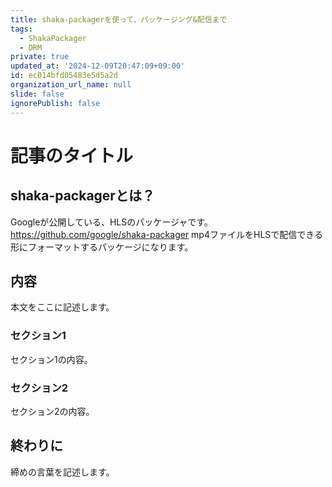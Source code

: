 ```yaml
---
title: shaka-packagerを使って、パッケージング&配信まで
tags:
  - ShakaPackager
  - DRM
private: true
updated_at: '2024-12-09T20:47:09+09:00'
id: ec014bfd05483e5d5a2d
organization_url_name: null
slide: false
ignorePublish: false
---
```


# 記事のタイトル

## shaka-packagerとは？
Googleが公開している、HLSのパッケージャです。
https://github.com/google/shaka-packager
mp4ファイルをHLSで配信できる形にフォーマットするパッケージになります。

## 内容
本文をここに記述します。

### セクション1
セクション1の内容。

### セクション2
セクション2の内容。

## 終わりに
締めの言葉を記述します。
